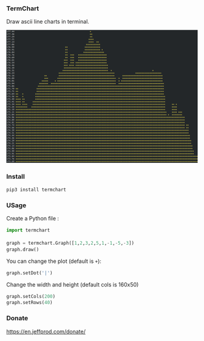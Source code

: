 ### TermChart

Draw ascii line charts in terminal.

![termchart_screenshot](https://raw.githubusercontent.com/Tazeg/termchart/master/termchart_screenshot.png)

### Install

```bash
pip3 install termchart
```

### USage

Create a Python file :

```python
import termchart

graph = termchart.Graph([1,2,3,2,5,1,-1,-5,-3])
graph.draw()
```

You can change the plot (default is `+`):

```python
graph.setDot('|')
```

Change the width and height (default cols is 160x50)
```python
graph.setCols(200)
graph.setRows(40)
```

### Donate

<https://en.jeffprod.com/donate/>
